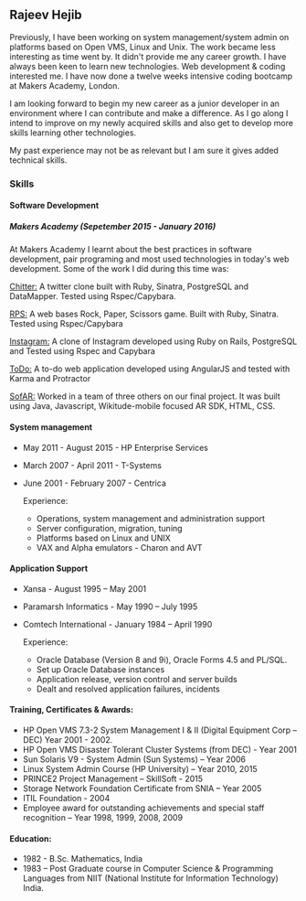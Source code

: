 Rajeev Hejib
------------
Previously, I have been working on system management/system admin on platforms based on Open VMS, Linux and Unix. The work became less interesting as time went by. It didn't provide me any career growth.  I have always been keen to learn new technologies.  Web development & coding interested me. I have now done a twelve weeks intensive coding bootcamp at Makers Academy, London.

I am looking forward to begin my new career as a junior developer in an environment where I can contribute and make a difference.  As I go along I intend to improve on my newly acquired skills and also get to develop more skills learning other technologies.

My past experience may not be as relevant but I am sure it gives added technical skills.

### Skills

#### Software Development
##### Makers Academy (Sepetember 2015 - January 2016)

At Makers Academy I learnt about the best practices in software development, pair programing and most used technologies in today's web development. Some of the work I did during this time was:

[Chitter:](https://github.com/RajeevHejib/chitter-challenge) A twitter clone built with Ruby, Sinatra, PostgreSQL and DataMapper. Tested using Rspec/Capybara.

[RPS:](https://github.com/RajeevHejib/rps-challenge) A web bases Rock, Paper, Scissors game. Built with Ruby, Sinatra. Tested using Rspec/Capybara

[Instagram:](https://github.com/RajeevHejib/instagram-challenge) A clone of Instagram developed using Ruby on Rails, PostgreSQL and Tested using Rspec and Capybara

[ToDo:](https://github.com/RajeevHejib/todo_challenge) A to-do web application developed using AngularJS and tested with Karma and Protractor

[SofAR:](https://github.com/djtango/furniture-app) Worked in a team of three others on our final project. It was built using Java, Javascript, Wikitude-mobile focused AR SDK, HTML, CSS.

#### System management

- May 2011 - August 2015 - HP Enterprise Services
- March 2007 - April 2011 - T-Systems
- June 2001 - February 2007 - Centrica

  Experience:
  - Operations, system management and administration support
  - Server configuration, migration, tuning
  - Platforms based on Linux and UNIX
  - VAX and Alpha emulators - Charon and AVT

#### Application Support
- Xansa                  - August 1995  – May 2001
- Paramarsh Informatics  - May 1990     – July 1995
- Comtech International  - January 1984 – April 1990

  Experience:
  - Oracle Database (Version 8 and 9i), Oracle Forms 4.5 and PL/SQL.
  - Set up Oracle Database instances
  - Application release, version control and server builds
  - Dealt and resolved application failures, incidents

#### Training, Certificates & Awards:
- HP Open VMS 7.3-2 System Management I & II (Digital Equipment Corp – DEC) Year 2001 - 2002.
- HP Open VMS Disaster Tolerant Cluster Systems (from DEC) -  Year 2001
- Sun Solaris V9 - System Admin (Sun Systems) – Year 2006
- Linux System Admin Course (HP University) – Year 2010, 2015
- PRINCE2 Project Management – SkillSoft - 2015
- Storage Network  Foundation Certificate from SNIA – Year 2005
- ITIL Foundation - 2004
- Employee award for outstanding achievements and special staff recognition – Year 1998, 1999, 2008, 2009

#### Education:
- 1982 - B.Sc. Mathematics, India
- 1983 – Post Graduate course in Computer Science & Programming Languages from NIIT (National Institute for Information Technology) India.
